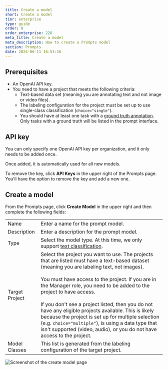 ```yaml
---
title: Create a model
short: Create a model
tier: enterprise
type: guide
order: 0
order_enterprise: 228
meta_title: Create a model
meta_description: How to create a Prompts model
section: Prompts
date: 2024-06-11 16:53:16
---
```



## Prerequisites

* An OpenAI API key. 
* You need to have a project that meets the following criteria:
  * Text-based data set (meaning you are annotating text and not image or video files). 
  * The labeling configuration for the project must be set up to use single-class classification (`choice="single"`). 
  * You should have at least one task with a [ground truth annotation](quality#Define-ground-truth-annotations-for-a-project). Only tasks with a ground truth will be listed in the prompt interface. 

## API key

You can only specify one OpenAI API key per organization, and it only needs to be added once. 

Once added, it is automatically used for all new models. 

To remove the key, click **API Keys** in the upper right of the Prompts page. You'll have the option to remove the key and add a new one. 

## Create a model

From the Prompts page, click **Create Model** in the upper right and then complete the following fields:

<div class="noheader rowheader">

| | |
| --- | --- |
| Name | Enter a name for the prompt model. |
| Description | Enter a description for the prompt model.  |
| Type | Select the model type. At this time, we only support [text classification](prompts_overview#Text-classification). |
| Target Project| Select the project you want to use. The projects that are listed must have a text-based dataset (meaning you are labeling text, not images).<br><br>You must have access to the project. If you are in the Manager role, you need to be added to the project to have access. <br><br>If you don't see a project listed, then you do not have any eligible projects available. This is likely because the project is set up for multiple selection (e.g. `choice="multiple"`), is using a data type that isn't supported (video, audio), or you do not have access to the project.   |
| Model Classes | This list is generated from the labeling configuration of the target project. |

</div>

![Screenshot of the create model page](/images/prompts/model_create.png)